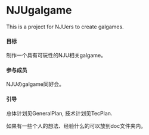 # NJUgalgame
This is a project for NJUers to create galgames.

#### 目标
制作一个具有可玩性的NJU相关galgame。

#### 参与成员
NJUのgalgame同好会。

#### 引导
总体计划见GeneralPlan, 技术计划见TecPlan.

如果有一些个人的想法、经验什么的可以放到doc文件夹内。




